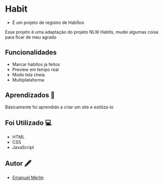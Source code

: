
# Habit

* É um projeto de registro de HabÍtos

Esse projeto é uma adaptação do projeto NLW Habits, mudei algumas coisa para ficar de meu agrado




## Funcionalidades

- Marcar habítos ja feitos
- Preview em tempo real
- Modo tela cheia
- Multiplataforma


## Aprendizados 📖

Básicamente foi aprendido a criar um site e estiliza-lo

## Foi Utilizado 💻

* HTML
* CSS
* JavaScript
## Autor 🖋

- [Emanuel Merlin](https://github.com/emanuelmerlin)
